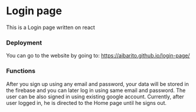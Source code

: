 # Login page

This is a Login page written on react

### Deployment

You can go to the website by going to: https://aibarito.github.io/login-page/

### Functions

After you sign up using any email and password, your data will be stored in the firebase and you can later log in using same email and password. The user can be also signed in using existing google account. Currently, after user logged in, he is directed to the Home page until he signs out.
